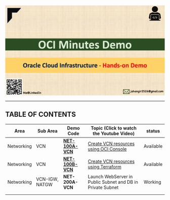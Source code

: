 # 

<img src="img/home.png" alt="home" style="zoom:50%;" />

------



## TABLE OF CONTENTS

| Area       | Sub Area       | Demo Code                        | Topic (Click to watch the Youtube Video)                     | status    |
| ---------- | -------------- | -------------------------------- | ------------------------------------------------------------ | --------- |
| Networking | VCN            | [**NET-100A-VCN**](NET-100A-VCN) | [Create VCN resources using OCI Console](https://youtu.be/TUvFwSRR1Hk) | Available |
| Networking | VCN            | [**NET-100B-VCN**](NET-100B-VCN) | [Create VCN resources using Terraform](https://youtu.be/sKrMnNtRZKc) | Available |
| Networking | VCN-IGW, NATGW | **NET-200A-VCN**                 | Launch WebServer in Public Subnet and DB in Private Subnet   | Working   |
|            |                |                                  |                                                              |           |
|            |                |                                  |                                                              |           |



